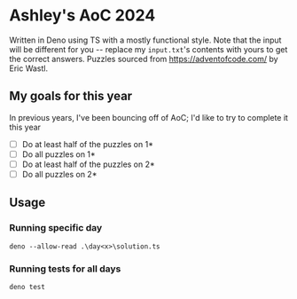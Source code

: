 # Ashley's AoC 2024

Written in Deno using TS with a mostly functional style. Note that the input will be different for you -- replace my `input.txt`'s contents with yours to get the correct answers. Puzzles sourced from https://adventofcode.com/ by Eric Wastl.

## My goals for this year
In previous years, I've been bouncing off of AoC; I'd like to try to complete it this year
- [ ] Do at least half of the puzzles on 1*
- [ ] Do all puzzles on 1*
- [ ] Do at least half of the puzzles on 2*
- [ ] Do all puzzles on 2*

## Usage

### Running specific day

```shell
deno --allow-read .\day<x>\solution.ts
```

### Running tests for all days

```shell
deno test
```
